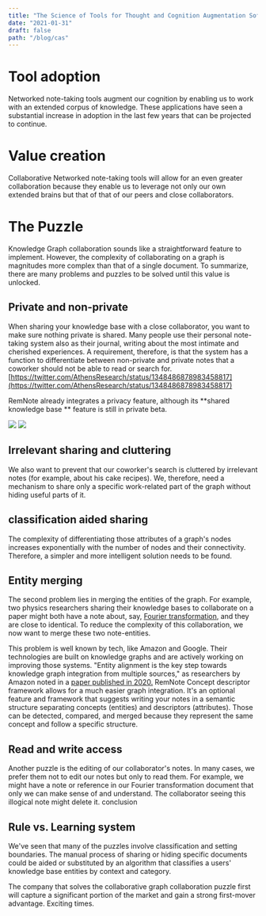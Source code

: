 ```yaml
---
title: "The Science of Tools for Thought and Cognition Augmentation Software"
date: "2021-01-31"
draft: false
path: "/blog/cas"
---
```


# Tool adoption

Networked note-taking tools augment our cognition by enabling us to work with an extended corpus of knowledge. These applications have seen a substantial increase in adoption in the last few years that can be projected to continue.

# Value creation

Collaborative Networked note-taking tools will allow for an even greater collaboration because they enable us to leverage not only our own extended brains but that of that of our peers and close collaborators.

# The Puzzle

Knowledge Graph collaboration sounds like a straightforward feature to implement. However, the complexity of collaborating on a graph is magnitudes more complex than that of a single document. To summarize, there are many problems and puzzles to be solved until this value is unlocked.

## Private and non-private

When sharing your knowledge base with a close collaborator, you want to make sure nothing private is shared. Many people use their personal note-taking system also as their journal, writing about the most intimate and cherished experiences. A requirement, therefore, is that the system has a function to differentiate between non-private and private notes that a coworker should not be able to read or search for.
[https://twitter.com/AthensResearch/status/1348486878983458817](https://twitter.com/AthensResearch/status/1348486878983458817)

RemNote already integrates a privacy feature, although its **shared knowledge base ** feature is still in private beta.

![](https://remnote-user-data.s3.amazonaws.com/SQxlxzXa_dB36uovos9Hi6YfSK8FOwixUkCYByEkpEOtUkcKd_i69dSI0D2_-F5swogsqzE5b3b8oQ928Dpd-t4IrwFHjjPpD6mzsLNeBp5psUcEmGSjMIwIyuhSjZXh.png)
![](https://remnote-user-data.s3.amazonaws.com/QqWUF8QFyUQrhYTxTBg5FgesDf1ZYWmuLoRqMzx6nQRD1ht3-IoB-t0E-EoDGDvJZ_CiHdUgVLfIT6nxmSWHzmzoGw5BEVh3cuIeP5z661q3-PqFfVooFtTt2M6VbOTY.png)

## Irrelevant sharing and cluttering

We also want to prevent that our coworker's search is cluttered by irrelevant notes (for example, about his cake recipes). We, therefore, need a mechanism to share only a specific work-related part of the graph without hiding useful parts of it.

## classification aided sharing

The complexity of differentiating those attributes of a graph's nodes increases exponentially with the number of nodes and their connectivity. Therefore, a simpler and more intelligent solution needs to be found.

## Entity merging

The second problem lies in merging the entities of the graph. For example, two physics researchers sharing their knowledge bases to collaborate on a paper might both have a note about, say, [Fourier transformation](https://en.wikipedia.org/wiki/Fourier_transform), and they are close to identical. To reduce the complexity of this collaboration, we now want to merge these two note-entities.

This problem is well known by tech, like Amazon and Google. Their technologies are built on knowledge graphs and are actively working on improving those systems. "Entity alignment is the key step towards knowledge graph integration from multiple sources," as researchers by Amazon noted in a [paper published in 2020.](https://www.amazon.science/blog/combining-knowledge-graphs-quickly-and-accurately)
RemNote Concept descriptor framework allows for a much easier graph integration. It's an optional feature and framework that suggests writing your notes in a semantic structure separating concepts (entities) and descriptors (attributes). Those can be detected, compared, and merged because they represent the same concept and follow a specific structure.

## Read and write access

Another puzzle is the editing of our collaborator's notes. In many cases, we prefer them not to edit our notes but only to read them. For example, we might have a note or reference in our Fourier transformation document that only we can make sense of and understand. The collaborator seeing this illogical note might delete it.
conclusion

## Rule vs. Learning system

We've seen that many of the puzzles involve classification and setting boundaries. The manual process of sharing or hiding specific documents could be aided or substituted by an algorithm that classifies a users' knowledge base entities by context and category.

The company that solves the collaborative graph collaboration puzzle first will capture a significant portion of the market and gain a strong first-mover advantage. Exciting times.
